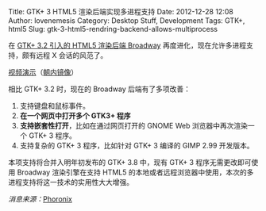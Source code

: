 Title: GTK+ 3 HTML5 渲染后端实现多进程支持
Date: 2012-12-28 12:08
Author: lovenemesis
Category: Desktop Stuff, Development
Tags: GTK+, html5
Slug: gtk-3-html5-rendring-backend-allows-multiprocess

在 [GTK+ 3.2 引入的 HTML5 渲染后端
Broadway](http://linuxtoy.org/archives/gtk-32-html5-backend.html)
再度进化，现在允许多进程支持，颇有远程 X 会话的风范了。

[视频演示](http://www.youtube.com/watch?v=hhMFD3ZCrIc&feature=player_embedded)（[朝内镜像](http://v.youku.com/v_show/id_XNDk0MTgxMDA0.html)）

相比 GTK+ 3.2 时，现在的 Broadway 后端有了多项改善：

1.  支持键盘和鼠标事件。
2.  **在一个网页中打开多个 GTK3+ 程序**
3.  **支持嵌套性打开**，比如在通过网页打开的 GNOME Web
    浏览器中再次渲染一个 GTK+ 3 程序。
4.  支持复杂的 GTK+ 3 程序，比如针对 GTK+ 3 编译的 GIMP 2.99 开发版本。

本项支持将合并入明年初发布的 GTK+ 3.8 中，现有 GTK+ 3
程序无需更改即可使用 Broadway 渲染引擎在支持 HTML5
的本地或者远程浏览器中使用，本次的多进程支持将这一技术的实用性大大增强。

*消息来源：*[Phoronix](http://www.phoronix.com/scan.php?page=news_item&px=MTI2Mjg)
